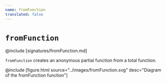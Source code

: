 ```yaml
---
name: fromFunction
translated: false
---
```


# `fromFunction`

@include [signatures/fromFunction.md]

`fromFunction` creates an anonymous partial function from a total function.

@include [figure.html source="../images/fromFunction.svg" desc="Diagram of the fromFunction function"]
